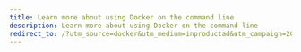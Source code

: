 ```yaml
---
title: Learn more about using Docker on the command line
description: Learn more about using Docker on the command line
redirect_to: /?utm_source=docker&utm_medium=inproductad&utm_campaign=20-11nurturecli_docs
---
```

